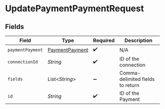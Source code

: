 # UpdatePaymentPaymentRequest


## Fields

| Field                                                   | Type                                                    | Required                                                | Description                                             |
| ------------------------------------------------------- | ------------------------------------------------------- | ------------------------------------------------------- | ------------------------------------------------------- |
| `paymentPayment`                                        | [PaymentPayment](../../models/shared/PaymentPayment.md) | :heavy_check_mark:                                      | N/A                                                     |
| `connectionId`                                          | *String*                                                | :heavy_check_mark:                                      | ID of the connection                                    |
| `fields`                                                | List\<*String*>                                         | :heavy_minus_sign:                                      | Comma-delimited fields to return                        |
| `id`                                                    | *String*                                                | :heavy_check_mark:                                      | ID of the Payment                                       |